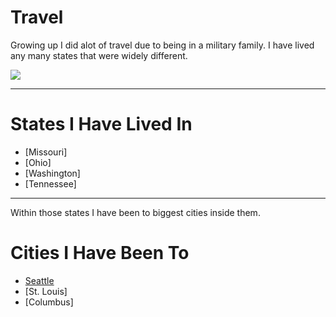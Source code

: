 # Travel
Growing up I did alot of travel due to being in a military family. I have lived any many states that were widely different.

![](https://handluggageonly.co.uk/wp-content/uploads/2017/01/Map-of-USA.jpg)

___
# States I Have Lived In
- [Missouri]
- [Ohio]
- [Washington]
- [Tennessee]

___
Within those states I have been to biggest cities inside them.
# Cities I Have Been To
- [Seattle]()
- [St. Louis]
- [Columbus]
